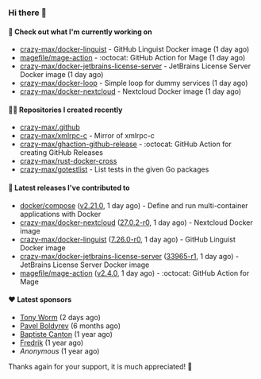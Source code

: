 ### Hi there 👋

#### 👷 Check out what I'm currently working on

- [crazy-max/docker-linguist](https://github.com/crazy-max/docker-linguist) - GitHub Linguist Docker image (1 day ago)
- [magefile/mage-action](https://github.com/magefile/mage-action) - :octocat: GitHub Action for Mage (1 day ago)
- [crazy-max/docker-jetbrains-license-server](https://github.com/crazy-max/docker-jetbrains-license-server) - JetBrains License Server Docker image (1 day ago)
- [crazy-max/docker-loop](https://github.com/crazy-max/docker-loop) - Simple loop for dummy services (1 day ago)
- [crazy-max/docker-nextcloud](https://github.com/crazy-max/docker-nextcloud) - Nextcloud Docker image (1 day ago)

#### 👨‍💻 Repositories I created recently

- [crazy-max/.github](https://github.com/crazy-max/.github)
- [crazy-max/xmlrpc-c](https://github.com/crazy-max/xmlrpc-c) - Mirror of xmlrpc-c
- [crazy-max/ghaction-github-release](https://github.com/crazy-max/ghaction-github-release) - :octocat: GitHub Action for creating GitHub Releases
- [crazy-max/rust-docker-cross](https://github.com/crazy-max/rust-docker-cross)
- [crazy-max/gotestlist](https://github.com/crazy-max/gotestlist) - List tests in the given Go packages

#### 🚀 Latest releases I've contributed to

- [docker/compose](https://github.com/docker/compose) ([v2.21.0](https://github.com/docker/compose/releases/tag/v2.21.0), 1 day ago) - Define and run multi-container applications with Docker
- [crazy-max/docker-nextcloud](https://github.com/crazy-max/docker-nextcloud) ([27.0.2-r0](https://github.com/crazy-max/docker-nextcloud/releases/tag/27.0.2-r0), 1 day ago) - Nextcloud Docker image
- [crazy-max/docker-linguist](https://github.com/crazy-max/docker-linguist) ([7.26.0-r0](https://github.com/crazy-max/docker-linguist/releases/tag/7.26.0-r0), 1 day ago) - GitHub Linguist Docker image
- [crazy-max/docker-jetbrains-license-server](https://github.com/crazy-max/docker-jetbrains-license-server) ([33965-r1](https://github.com/crazy-max/docker-jetbrains-license-server/releases/tag/33965-r1), 1 day ago) - JetBrains License Server Docker image
- [magefile/mage-action](https://github.com/magefile/mage-action) ([v2.4.0](https://github.com/magefile/mage-action/releases/tag/v2.4.0), 1 day ago) - :octocat: GitHub Action for Mage

#### ❤️ Latest sponsors
- [Tony Worm](https://github.com/verdverm) (2 days ago)
- [Pavel Boldyrev](https://github.com/bpg) (6 months ago)
- [Baptiste Canton](https://github.com/batmac) (1 year ago)
- [Fredrik](https://github.com/fredrikscode) (1 year ago)
- _Anonymous_ (1 year ago)

Thanks again for your support, it is much appreciated! 🙏
